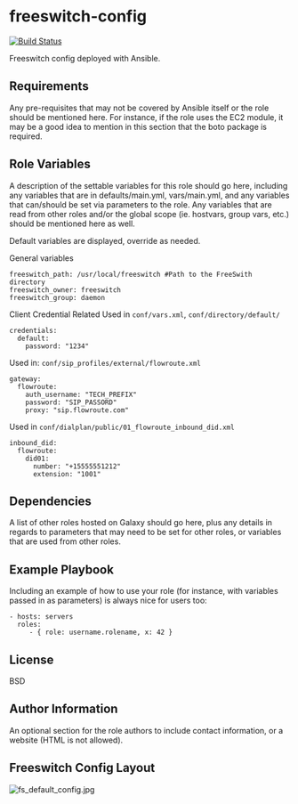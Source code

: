 freeswitch-config
=================

[![Build Status](https://travis-ci.org/kurtabersold/freeswitch.svg?branch=master)](https://travis-ci.org/kurtabersold/freeswitch)

Freeswitch config deployed with Ansible.

Requirements
------------

Any pre-requisites that may not be covered by Ansible itself or the role should be mentioned here. For instance, if the role uses the EC2 module, it may be a good idea to mention in this section that the boto package is required.

Role Variables
--------------

A description of the settable variables for this role should go here, including any variables that are in defaults/main.yml, vars/main.yml, and any variables that can/should be set via parameters to the role. Any variables that are read from other roles and/or the global scope (ie. hostvars, group vars, etc.) should be mentioned here as well.

Default variables are displayed, override as needed.


General variables
```
freeswitch_path: /usr/local/freeswitch #Path to the FreeSwith directory
freeswitch_owner: freeswitch
freeswitch_group: daemon
```

Client Credential Related
Used in `conf/vars.xml`, `conf/directory/default/`
```
credentials:
  default:
    password: "1234"
```

Used in: `conf/sip_profiles/external/flowroute.xml`
```
gateway:
  flowroute:
    auth_username: "TECH_PREFIX"
    password: "SIP_PASSORD"
    proxy: "sip.flowroute.com"
```

Used in `conf/dialplan/public/01_flowroute_inbound_did.xml`
```
inbound_did:
  flowroute:
    did01:
      number: "+15555551212"
      extension: "1001"
```

Dependencies
------------

A list of other roles hosted on Galaxy should go here, plus any details in regards to parameters that may need to be set for other roles, or variables that are used from other roles.

Example Playbook
----------------

Including an example of how to use your role (for instance, with variables passed in as parameters) is always nice for users too:

    - hosts: servers
      roles:
         - { role: username.rolename, x: 42 }

License
-------

BSD

Author Information
------------------

An optional section for the role authors to include contact information, or a website (HTML is not allowed).

Freeswitch Config Layout
------------------------

![fs_default_config.jpg](https://freeswitch.org/confluence/download/attachments/6587388/fs_default_config.jpg)
